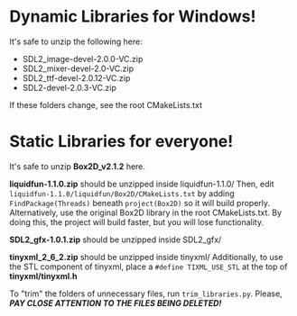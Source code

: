 # Dynamic Libraries for Windows!
It's safe to unzip the following here:

- SDL2_image-devel-2.0.0-VC.zip
- SDL2_mixer-devel-2.0-VC.zip
- SDL2_ttf-devel-2.0.12-VC.zip
- SDL2-devel-2.0.3-VC.zip

If these folders change, see the root CMakeLists.txt

# Static Libraries for everyone!

It's safe to unzip **Box2D_v2.1.2** here.

**liquidfun-1.1.0.zip** should be unzipped inside liquidfun-1.1.0/
Then, edit `liquidfun-1.1.0/liquidfun/Box2D/CMakeLists.txt` by adding 
`FindPackage(Threads)` beneath `project(Box2D)` so it will build properly.
Alternatively, use the original Box2D library in the root CMakeLists.txt.
By doing this, the project will build faster, but you will lose functionality.

**SDL2_gfx-1.0.1.zip** should be unzipped inside SDL2_gfx/

**tinyxml_2_6_2.zip** should be unzipped inside tinyxml/
Additionally, to use the STL component of tinyxml, place a 
`#define TIXML_USE_STL` at the top of **tinyxml/tinyxml.h**


To "trim" the folders of unnecessary files, run `trim_libraries.py`.
Please, ***PAY CLOSE ATTENTION TO THE FILES BEING DELETED!***
